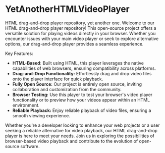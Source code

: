 # YetAnotherHTMLVideoPlayer
 HTML drag-and-drop player repository, yet another one.
Welcome to our HTML drag-and-drop player repository! This open-source project offers a versatile solution for playing videos directly in your browser. Whether you encounter issues with your main video player or seek to explore alternative options, our drag-and-drop player provides a seamless experience.

Key Features:
- **HTML-Based:** Built using HTML, this player leverages the native capabilities of web browsers, ensuring compatibility across platforms.
- **Drag-and-Drop Functionality:** Effortlessly drag and drop video files onto the player interface for quick playback.
- **Fully Open Source:** Our project is entirely open source, inviting collaboration and customization from the community.
- **Browser Testing:** Use this player to test your browser's video player functionality or to preview how your videos appear within an HTML environment.
- **Reliable Playback:** Enjoy reliable playback of video files, ensuring a smooth viewing experience.

Whether you're a developer looking to enhance your web projects or a user seeking a reliable alternative for video playback, our HTML drag-and-drop player is here to meet your needs. Join us in exploring the possibilities of browser-based video playback and contribute to the evolution of open-source software.
